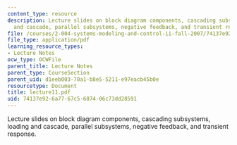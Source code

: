 ```yaml
---
content_type: resource
description: Lecture slides on block diagram components, cascading subsystems, loading
  and cascade, parallel subsystems, negative feedback, and transient response.
file: /courses/2-004-systems-modeling-and-control-ii-fall-2007/74137e926a7767c5607406c73dd28591_lecture11.pdf
file_type: application/pdf
learning_resource_types:
- Lecture Notes
ocw_type: OCWFile
parent_title: Lecture Notes
parent_type: CourseSection
parent_uid: d1eeb003-70a1-b8e5-5211-e97eacb45b0e
resourcetype: Document
title: lecture11.pdf
uid: 74137e92-6a77-67c5-6074-06c73dd28591
---
```

Lecture slides on block diagram components, cascading subsystems, loading and cascade, parallel subsystems, negative feedback, and transient response.

